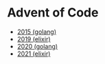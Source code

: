 # Advent of Code

- [2015 (golang)](2015)
- [2019 (elixir)](2019)
- [2020 (golang)](2020)
- [2021 (elixir)](2021)
